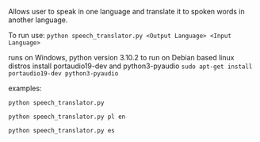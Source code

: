 Allows user to speak in one language and translate it to spoken words in another language.

To run use: `python speech_translator.py <Output Language> <Input Language>`

runs on Windows, python version 3.10.2
to run on Debian based linux distros install portaudio19-dev and python3-pyaudio
`sudo apt-get install portaudio19-dev python3-pyaudio`

examples:

`python speech_translator.py`

`python speech_translator.py pl en`

`python speech_translator.py es`
